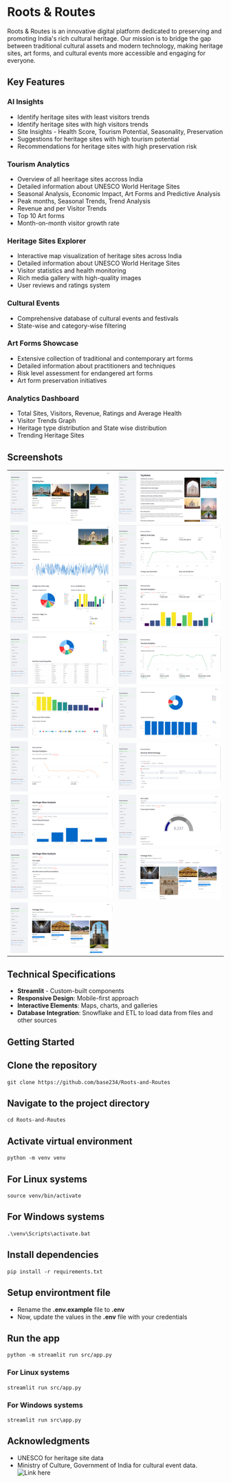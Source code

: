 # Roots & Routes

Roots & Routes is an innovative digital platform dedicated to preserving and promoting India's rich cultural heritage. Our mission is to bridge the gap between traditional cultural assets and modern technology, making heritage sites, art forms, and cultural events more accessible and engaging for everyone.

## Key Features

### AI Insights
- Identify heritage sites with least visitors trends
- Identify heritage sites with high visitors trends
- Site Insights - Health Score, Tourism Potential, Seasonality, Preservation
- Suggestions for heritage sites with high tourism potential
- Recommendations for heritage sites with high preservation risk

### Tourism Analytics
- Overview of all heeritage sites accross India
- Detailed information about UNESCO World Heritage Sites
- Seasonal Analysis, Economic Impact, Art Forms and Predictive Analysis
- Peak months, Seasonal Trends, Trend Analysis
- Revenue and per Visitor Trends
- Top 10 Art forms
- Month-on-month visitor growth rate

### Heritage Sites Explorer
- Interactive map visualization of heritage sites across India
- Detailed information about UNESCO World Heritage Sites
- Visitor statistics and health monitoring
- Rich media gallery with high-quality images
- User reviews and ratings system

### Cultural Events
- Comprehensive database of cultural events and festivals
- State-wise and category-wise filtering

### Art Forms Showcase
- Extensive collection of traditional and contemporary art forms
- Detailed information about practitioners and techniques
- Risk level assessment for endangered art forms
- Art form preservation initiatives

### Analytics Dashboard
- Total Sites, Visitors, Revenue, Ratings and Average Health
- Visitor Trends Graph
- Heritage type distribution and State wise distribution
- Trending Heritage Sites

## Screenshots

<table>
<tr>
<td><img src="screenshots/01.png" alt="Screenshot 1" width="100%"></td>
<td><img src="screenshots/02.png" alt="Screenshot 2" width="100%"></td>
</tr>
<tr>
<td><img src="screenshots/03.png" alt="Screenshot 3" width="100%"></td>
<td><img src="screenshots/04.png" alt="Screenshot 4" width="100%"></td>
</tr>
<tr>
<td><img src="screenshots/05.png" alt="Screenshot 5" width="100%"></td>
<td><img src="screenshots/06.png" alt="Screenshot 6" width="100%"></td>
</tr>
<tr>
<td><img src="screenshots/07.png" alt="Screenshot 7" width="100%"></td>
<td><img src="screenshots/08.png" alt="Screenshot 8" width="100%"></td>
</tr>
<tr>
<td><img src="screenshots/09.png" alt="Screenshot 9" width="100%"></td>
<td><img src="screenshots/10.png" alt="Screenshot 10" width="100%"></td>
</tr>
<tr>
<td><img src="screenshots/11.png" alt="Screenshot 11" width="100%"></td>
<td><img src="screenshots/12.png" alt="Screenshot 12" width="100%"></td>
</tr>
<tr>
<td><img src="screenshots/13.png" alt="Screenshot 13" width="100%"></td>
<td><img src="screenshots/14.png" alt="Screenshot 14" width="100%"></td>
</tr>
<tr>
<td><img src="screenshots/15.png" alt="Screenshot 15" width="100%"></td>
<td><img src="screenshots/16.png" alt="Screenshot 16" width="100%"></td>
</tr>
<tr>
<td><img src="screenshots/17.png" alt="Screenshot 17" width="100%"></td>
<td></td>
</tr>
</table>

## Technical Specifications
- **Streamlit** - Custom-built components
- **Responsive Design**: Mobile-first approach
- **Interactive Elements**: Maps, charts, and galleries
- **Database Integration**: Snowflake and ETL to load data from files and other sources

## Getting Started

## Clone the repository
```
git clone https://github.com/base234/Roots-and-Routes
```

## Navigate to the project directory
```
cd Roots-and-Routes
```

## Activate virtual environment
```
python -m venv venv
```

## For Linux systems
```
source venv/bin/activate
```

## For Windows systems
```
.\venv\Scripts\activate.bat
```

## Install dependencies
```
pip install -r requirements.txt
```

## Setup environtment file
- Rename the **.env.example** file to **.env**
- Now, update the values in the **.env** file with your credentials

## Run the app
```
python -m streamlit run src/app.py
```

### For Linux systems
```
streamlit run src/app.py
```

### For Windows systems
```
streamlit run src\app.py
```

## Acknowledgments
- UNESCO for heritage site data
- Ministry of Culture, Government of India for cultural event data. ![Link here](https://www.data.gov.in)
